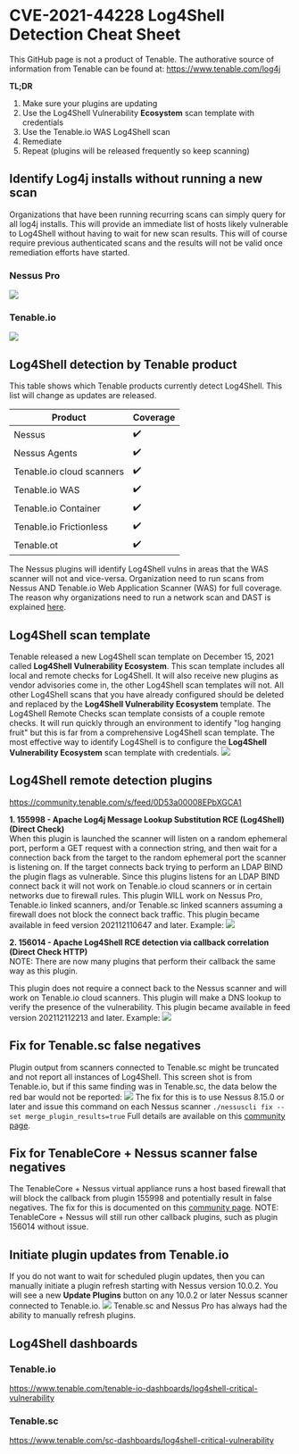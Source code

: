 # CVE-2021-44228 Log4Shell Detection Cheat Sheet
This GitHub page is not a product of Tenable. The authorative source of information from Tenable can be found at: https://www.tenable.com/log4j

**TL;DR**
1. Make sure your plugins are updating
2. Use the Log4Shell Vulnerability **Ecosystem** scan template with credentials
3. Use the Tenable.io WAS Log4Shell scan
4. Remediate
5. Repeat (plugins will be released frequently so keep scanning)

## Identify Log4j installs without running a new scan
Organizations that have been running recurring scans can simply query for all log4j installs. This will provide an immediate list of hosts likely vulnerable to Log4Shell without having to wait for new scan results. This will of course require previous authenticated scans and the results will not be valid once remediation efforts have started.
### Nessus Pro
![](https://github.com/andrewspearson/file-server/blob/main/repositories/log4shell-detection/np-log4j-installed-v2.png)
### Tenable.io
![](https://github.com/andrewspearson/file-server/blob/main/repositories/log4shell-detection/tio-log4j-installed.png)

## Log4Shell detection by Tenable product
This table shows which Tenable products currently detect Log4Shell. This list will change as updates are released.

| Product | Coverage |
| ------- | -------- |
| Nessus  | ✔️        |
| Nessus Agents | ✔️ |
| Tenable.io cloud scanners | ✔️ |
| Tenable.io WAS | ✔️ |
| Tenable.io Container | ✔️ |
| Tenable.io Frictionless | ✔️ |
| Tenable.ot | ✔️ |

The Nessus plugins will identify Log4Shell vulns in areas that the WAS scanner will not and vice-versa. Organization need to run scans from Nessus AND Tenable.io Web Application Scanner (WAS) for full coverage. The reason why organizations need to run a network scan and DAST is explained [here](https://youtu.be/496R1c7ENVs?t=689).

## Log4Shell scan template
Tenable released a new Log4Shell scan template on December 15, 2021 called **Log4Shell Vulnerability Ecosystem**. This scan template includes all local and remote checks for Log4Shell. It will also receive new plugins as vendor advisories come in, the other Log4Shell scan templates will not. All other Log4Shell scans that you have already configured should be deleted and replaced by the **Log4Shell Vulnerability Ecosystem** template. The Log4Shell Remote Checks scan template consists of a couple remote checks. It will run quickly through an environment to identify "log hanging fruit" but this is far from a comprehensive Log4Shell scan template. The most effective way to identify Log4Shell is to configure the **Log4Shell Vulnerability Ecosystem** scan template with credentials.
![](https://github.com/andrewspearson/file-server/blob/main/repositories/log4shell-detection/ecosystem-template.png)

## Log4Shell remote detection plugins
https://community.tenable.com/s/feed/0D53a00008EPbXGCA1

**1. 155998 - Apache Log4j Message Lookup Substitution RCE (Log4Shell) (Direct Check)**  
When this plugin is launched the scanner will listen on a random ephemeral port, perform a GET request with a connection string, and then wait for a connection back from the target to the random ephemeral port the scanner is listening on. If the target connects back trying to perform an LDAP BIND the plugin flags as vulnerable. Since this plugins listens for an LDAP BIND connect back it will not work on Tenable.io cloud scanners or in certain networks due to firewall rules. This plugin WILL work on Nessus Pro, Tenable.io linked scanners, and/or Tenable.sc linked scanners assuming a firewall does not block the connect back traffic. This plugin became available in feed version 202112110647 and later. Example:
![](https://github.com/andrewspearson/file-server/blob/main/repositories/log4shell-detection/155998-np.png)

**2. 156014 - Apache Log4Shell RCE detection via callback correlation (Direct Check HTTP)**  
NOTE: There are now many plugins that perform their callback the same way as this plugin.

This plugin does not require a connect back to the Nessus scanner and will work on Tenable.io cloud scanners. This plugin will make a DNS lookup to verify the presence of the vulnerability. This plugin became available in feed version 202112112213 and later. Example:
![](https://github.com/andrewspearson/file-server/blob/main/repositories/log4shell-detection/156014-np.png)

## Fix for Tenable.sc false negatives
Plugin output from scanners connected to Tenable.sc might be truncated and not report all instances of Log4Shell. This screen shot is from Tenable.io, but if this same finding was in Tenable.sc, the data below the red bar would not be reported:
![](https://github.com/andrewspearson/file-server/blob/main/repositories/log4shell-detection/TSC-merge_plugin_results.png)
The fix for this is to use Nessus 8.15.0 or later and issue this command on each Nessus scanner ```./nessuscli fix --set merge_plugin_results=true``` Full details are available on this [community page](https://community.tenable.com/s/article/New-Nessus-scanner-setting-Merge-Plugin-Results).

## Fix for TenableCore + Nessus scanner false negatives
The TenableCore + Nessus virtual appliance runs a host based firewall that will block the callback from plugin 155998 and potentially result in false negatives. The fix for this is documented on this [community page](https://community.tenable.com/s/article/Using-plugin-155998-Apache-Log4j-Message-Lookup-Substitution-RCE-Log4Shell-from-Tenable-Core-Nessus). NOTE: TenableCore + Nessus will still run other callback plugins, such as plugin 156014 without issue.

## Initiate plugin updates from Tenable.io
If you do not want to wait for scheduled plugin updates, then you can manually initiate a plugin refresh starting with Nessus version 10.0.2. You will see a new **Update Plugins** button on any 10.0.2 or later Nessus scanner connected to Tenable.io.
![](https://github.com/andrewspearson/file-server/blob/main/repositories/log4shell-detection/Nessus-1002.png)
Tenable.sc and Nessus Pro has always had the ability to manually refresh plugins.

## Log4Shell dashboards
### Tenable.io
https://www.tenable.com/tenable-io-dashboards/log4shell-critical-vulnerability
### Tenable.sc
https://www.tenable.com/sc-dashboards/log4shell-critical-vulnerability
